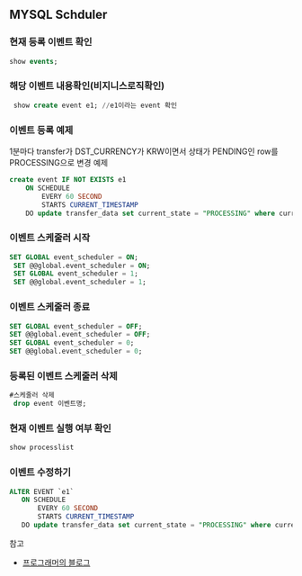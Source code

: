 ## MYSQL Schduler
### 현재 등록 이벤트 확인
```sql
show events;
```
### 해당 이벤트 내용확인(비지니스로직확인)
```sql
 show create event e1; //e1이라는 event 확인
```

### 이벤트 등록 예제
1분마다 transfer가 DST_CURRENCY가 KRW이면서 상태가 PENDING인 row를 PROCESSING으로 변경 예제
```sql
create event IF NOT EXISTS e1
    ON SCHEDULE
        EVERY 60 SECOND
        STARTS CURRENT_TIMESTAMP
    DO update transfer_data set current_state = "PROCESSING" where current_state ="PENDING" and src_currency = "USD" and UNIX_TIMESTAMP(created_at) < UNIX_TIMESTAMP(now()) - (60*3*10);

```

### 이벤트 스케줄러 시작
```sql
SET GLOBAL event_scheduler = ON;
 SET @@global.event_scheduler = ON;
 SET GLOBAL event_scheduler = 1;
 SET @@global.event_scheduler = 1;

```
### 이벤트 스케줄러 종료
```sql
SET GLOBAL event_scheduler = OFF;
SET @@global.event_scheduler = OFF;
SET GLOBAL event_scheduler = 0;
SET @@global.event_scheduler = 0;
```

###  등록된 이벤트 스케줄러 삭제
```sql
#스케줄러 삭제
 drop event 이벤트명;
```
### 현재 이벤트 실행 여부 확인
```sql
show processlist
```

### 이벤트 수정하기
```sql
ALTER EVENT `e1`
   ON SCHEDULE
       EVERY 60 SECOND
       STARTS CURRENT_TIMESTAMP
   DO update transfer_data set current_state = "PROCESSING" where current_state ="PENDING" and dst_currency = "KRW" and UNIX_TIMESTAMP(created_at) < UNIX_TIMESTAMP(now()) - (60*3*10);
```

참고
* [프로그래머의 블로그](http://genesis8.tistory.com/298)
